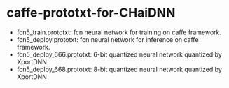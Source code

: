 # caffe-prototxt-for-CHaiDNN

* fcn5_train.prototxt: fcn neural network for training on caffe framework.
* fcn5_deploy.prototxt: fcn neural network for inference on caffe framework.
* fcn5_deploy_666.prototxt: 6-bit quantized neural network quantized by XportDNN
* fcn5_deploy_668.prototxt: 8-bit quantized neural network quantized by XportDNN
